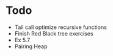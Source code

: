 # Todo
- Tail call optimize recursive functions
- Finish Red Black tree exercises
- Ex 5.7
- Pairing Heap
